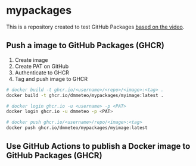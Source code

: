 # mypackages

This is a repository created to test GitHub Packages [based on the video](https://www.youtube.com/watch?v=gqseP_wTZsk).

## Push a image to GitHub Packages (GHCR)
1. Create image
2. Create PAT on GitHub
3. Authenticate to GHCR
4. Tag and push image to GHCR

```bash
# docker build -t ghcr.io/<username>/<repo>/<image>:<tag> .
docker build -t ghcr.io/dmmeteo/mypackages/myimage:latest .

# docker login ghcr.io -u <username> -p <PAT>
docker login ghcr.io -u dmmeteo -p <PAT>

# docker push ghcr.io/<username>/repo/<image>:<tag>
docker push ghcr.io/dmmeteo/mypackages/myimage:latest
```

## Use GitHub Actions to publish a Docker image to GitHub Packages (GHCR)
